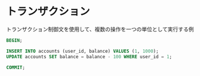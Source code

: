 # トランザクション

トランザクション制御文を使用して、複数の操作を一つの単位として実行する例

```sql
BEGIN;

INSERT INTO accounts (user_id, balance) VALUES (1, 1000);
UPDATE accounts SET balance = balance - 100 WHERE user_id = 1;

COMMIT;
```
